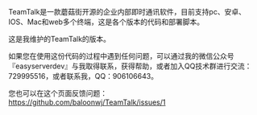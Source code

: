 
TeamTalk是一款蘑菇街开源的企业内部即时通讯软件，目前支持pc、安卓、IOS、Mac和web多个终端，这是各个版本的代码和部署脚本。
	
这是我维护的TeamTalk的版本。

如果您在使用这份代码的过程中遇到任何问题，可以通过我的微信公众号『easyserverdev』与我取得联系，获得帮助，或者加入QQ技术群进行交流：729995516，或者联系我，QQ：906106643。  

您也可以在这个页面反馈问题：https://github.com/baloonwj/TeamTalk/issues/1
		

